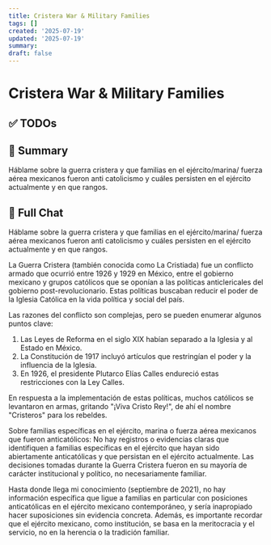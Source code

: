 ```yaml
---
title: Cristera War & Military Families
tags: []
created: '2025-07-19'
updated: '2025-07-19'
summary:
draft: false
---
```


# Cristera War & Military Families

## ✅ TODOs


## 📌 Summary
Háblame sobre la guerra cristera y que familias en el ejército/marina/ fuerza aérea mexicanos fueron anti catolicismo y cuáles persisten en el ejército actualmente y en que rangos.

## 🧠 Full Chat


Háblame sobre la guerra cristera y que familias en el ejército/marina/ fuerza aérea mexicanos fueron anti catolicismo y cuáles persisten en el ejército actualmente y en que rangos.

La Guerra Cristera (también conocida como La Cristiada) fue un conflicto armado que ocurrió entre 1926 y 1929 en México, entre el gobierno mexicano y grupos católicos que se oponían a las políticas anticlericales del gobierno post-revolucionario. Estas políticas buscaban reducir el poder de la Iglesia Católica en la vida política y social del país.

Las razones del conflicto son complejas, pero se pueden enumerar algunos puntos clave:
1. Las Leyes de Reforma en el siglo XIX habían separado a la Iglesia y al Estado en México.
2. La Constitución de 1917 incluyó artículos que restringían el poder y la influencia de la Iglesia.
3. En 1926, el presidente Plutarco Elías Calles endureció estas restricciones con la Ley Calles.

En respuesta a la implementación de estas políticas, muchos católicos se levantaron en armas, gritando "¡Viva Cristo Rey!", de ahí el nombre "Cristeros" para los rebeldes.

Sobre familias específicas en el ejército, marina o fuerza aérea mexicanos que fueron anticatólicos: No hay registros o evidencias claras que identifiquen a familias específicas en el ejército que hayan sido abiertamente anticatólicas y que persistan en el ejército actualmente. Las decisiones tomadas durante la Guerra Cristera fueron en su mayoría de carácter institucional y político, no necesariamente familiar.

Hasta donde llega mi conocimiento (septiembre de 2021), no hay información específica que ligue a familias en particular con posiciones anticatólicas en el ejército mexicano contemporáneo, y sería inapropiado hacer suposiciones sin evidencia concreta. Además, es importante recordar que el ejército mexicano, como institución, se basa en la meritocracia y el servicio, no en la herencia o la tradición familiar.